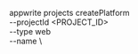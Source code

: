 appwrite projects createPlatform \
        --projectId <PROJECT_ID> \
        --type web \
        --name <NAME> \



